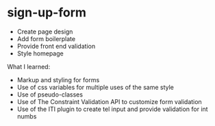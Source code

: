 # sign-up-form
- Create page design
- Add form boilerplate
- Provide front end validation
- Style homepage

What I learned:
- Markup and styling for forms
- Use of css variables for multiple uses of the same style
- Use of pseudo-classes
- Use of The Constraint Validation API to customize form validation
- Use of the ITI plugin to create tel input and provide validation for int numbs


